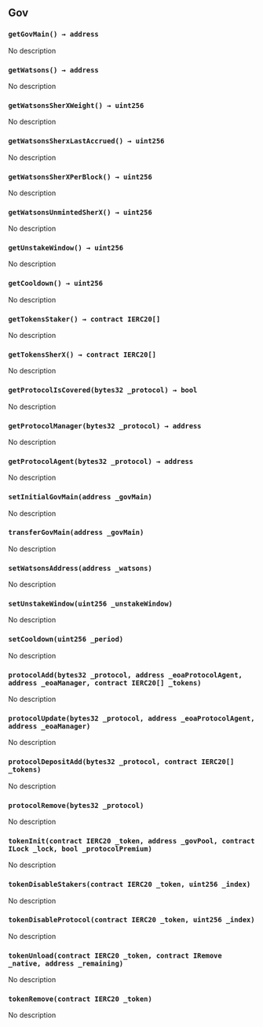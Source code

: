 ## Gov

### `getGovMain() → address`

No description

### `getWatsons() → address`

No description

### `getWatsonsSherXWeight() → uint256`

No description

### `getWatsonsSherxLastAccrued() → uint256`

No description

### `getWatsonsSherXPerBlock() → uint256`

No description

### `getWatsonsUnmintedSherX() → uint256`

No description

### `getUnstakeWindow() → uint256`

No description

### `getCooldown() → uint256`

No description

### `getTokensStaker() → contract IERC20[]`

No description

### `getTokensSherX() → contract IERC20[]`

No description

### `getProtocolIsCovered(bytes32 _protocol) → bool`

No description

### `getProtocolManager(bytes32 _protocol) → address`

No description

### `getProtocolAgent(bytes32 _protocol) → address`

No description

### `setInitialGovMain(address _govMain)`

No description

### `transferGovMain(address _govMain)`

No description

### `setWatsonsAddress(address _watsons)`

No description

### `setUnstakeWindow(uint256 _unstakeWindow)`

No description

### `setCooldown(uint256 _period)`

No description

### `protocolAdd(bytes32 _protocol, address _eoaProtocolAgent, address _eoaManager, contract IERC20[] _tokens)`

No description

### `protocolUpdate(bytes32 _protocol, address _eoaProtocolAgent, address _eoaManager)`

No description

### `protocolDepositAdd(bytes32 _protocol, contract IERC20[] _tokens)`

No description

### `protocolRemove(bytes32 _protocol)`

No description

### `tokenInit(contract IERC20 _token, address _govPool, contract ILock _lock, bool _protocolPremium)`

No description

### `tokenDisableStakers(contract IERC20 _token, uint256 _index)`

No description

### `tokenDisableProtocol(contract IERC20 _token, uint256 _index)`

No description

### `tokenUnload(contract IERC20 _token, contract IRemove _native, address _remaining)`

No description

### `tokenRemove(contract IERC20 _token)`

No description
